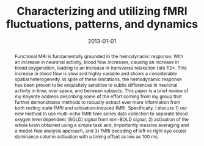 ---
title: "Characterizing and utilizing fMRI fluctuations, patterns, and dynamics"
date: 2013-01-01
authors_string: Peter Bandettini, P. Kundu, J. Gonzalez-Castillo, M. Misaki, P. Guillod
authors:
   - Peter Bandettini
   - P. Kundu
   - J. Gonzalez-Castillo
   - M. Misaki
   - P. Guillod
author_ids:
   - peter_bandettini
   - prantik_kundu
   - javier_gonzalez-castillo
   - misaya_misaki
   - paul_guillod
journal: 'SPIE Proceedings Medical Imaging'
volume: 
issue: 
pages: 
book_title: ''
publisher: ''
abstract: '<p>Functional MRI is fundamentally grounded in the hemodynamic response. With an increase in neuronal activity, blood flow increases, causing an increase in blood oxygenation, leading to an increase in transverse relaxation rate T2*. This increase in blood flow is slow and highly variable and shows a considerable spatial heterogeneity. In spite of these limitations, the hemodynamic response has been proven to be exquisitely sensitive to subtle differences in neuronal activity in time, over space, and between subjects. This paper is a brief review of my Keynote address describing some of the effort coming from my group that further demonstrates methods to robustly extract ever more information from both resting state fMRI and activation-induced fMRI. Specifically, I discuss 1) our new method to use multi-echo fMRI time series data collection to separate blood oxygen level dependent (BOLD) signal from non-BOLD signal, 2) activation of the whole brain obtained using a simple task and, importantly massive averaging and a model-free analysis approach, and 3) fMRI decoding of left vs right eye ocular dominance column activation with a timing offset as low as 100 ms.</p>'
project_id: 
paper_url: 
doi: 10.1117/12.2012737
data_loc: ''
code_loc: ''
file: '/assets/publications//assets/publications/'
file_name: '/assets/publications/'
type: journal_article
pub_str: ' (2013) SPIE Proceedings Medical Imaging '
layout: publication 
---